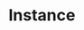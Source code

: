 # Instance

```{doxygenfunction} YR::Instance(F constructor)
```

```{doxygenfunction} YR::Instance(F constructor, const std::string &name)
```

```{doxygenfunction} YR::Instance(F constructor, const std::string &name, const std::string &ns)
```


